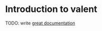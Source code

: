 # Introduction to valent

TODO: write [great documentation](http://jacobian.org/writing/what-to-write/)
